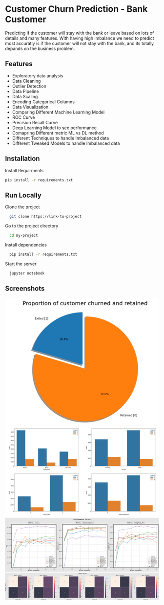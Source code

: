 
# Customer Churn Prediction - Bank Customer

Predicting if the customer will stay with the bank or leave based on lots of details and many features. With having high imbalance we need to predict most accuratly is if the customer will not stay with the bank, and its totally depands on the business problem.



## Features

- Exploratory data analysis
- Data Cleaning
- Outlier Detection
- Data Pipeline
- Data Scaling
- Encoding Categorical Columns
- Data Visualization
- Comparing Different Machine Learning Model
- ROC Curve
- Precision Recall Curve
- Deep Learning Model to see performance
- Comapring Different metric ML vs DL method
- Different Techniques to handle Imbalanced data
- Different Tweaked Models to handle Imbalanced data 



## Installation

Install Requirments

```bash
pip install -r requirements.txt
```
    
    
## Run Locally

Clone the project

```bash
  git clone https://link-to-project
```

Go to the project directory

```bash
  cd my-project
```

Install dependencies

```bash
  pip install -r requirements.txt
```

Start the server

```bash
  jupyter notebook
```


## Screenshots

![Imbalance](https://github.com/kaushal9696/Bank-Customer-Churn-Prediction/blob/main/Imbalance.png)
![EDA](https://github.com/kaushal9696/Bank-Customer-Churn-Prediction/blob/main/EDA.png)
![Comparision](https://github.com/kaushal9696/Bank-Customer-Churn-Prediction/blob/main/lineplot.png)
![CM](https://github.com/kaushal9696/Bank-Customer-Churn-Prediction/blob/main/confusionMatrix.png)

